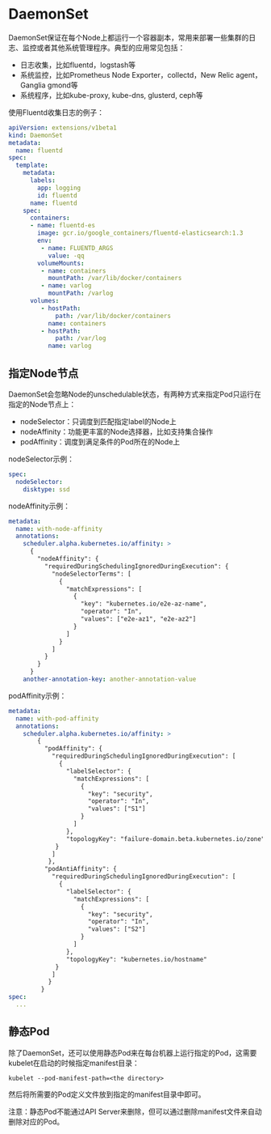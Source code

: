 # DaemonSet

DaemonSet保证在每个Node上都运行一个容器副本，常用来部署一些集群的日志、监控或者其他系统管理程序。典型的应用常见包括：

* 日志收集，比如fluentd，logstash等
* 系统监控，比如Prometheus Node Exporter，collectd，New Relic agent，Ganglia gmond等
* 系统程序，比如kube-proxy, kube-dns, glusterd, ceph等

使用Fluentd收集日志的例子：

```yaml
apiVersion: extensions/v1beta1
kind: DaemonSet
metadata:
  name: fluentd
spec:
  template:
    metadata:
      labels:
        app: logging
        id: fluentd
      name: fluentd
    spec:
      containers:
      - name: fluentd-es
        image: gcr.io/google_containers/fluentd-elasticsearch:1.3
        env:
         - name: FLUENTD_ARGS
           value: -qq
        volumeMounts:
         - name: containers
           mountPath: /var/lib/docker/containers
         - name: varlog
           mountPath: /varlog
      volumes:
         - hostPath:
             path: /var/lib/docker/containers
           name: containers
         - hostPath:
             path: /var/log
           name: varlog
```

## 指定Node节点

DaemonSet会忽略Node的unschedulable状态，有两种方式来指定Pod只运行在指定的Node节点上：

- nodeSelector：只调度到匹配指定label的Node上
- nodeAffinity：功能更丰富的Node选择器，比如支持集合操作
- podAffinity：调度到满足条件的Pod所在的Node上

nodeSelector示例：

```yaml
spec:
  nodeSelector:
    disktype: ssd
```

nodeAffinity示例：

```yaml
metadata:
  name: with-node-affinity
  annotations:
    scheduler.alpha.kubernetes.io/affinity: >
      {
        "nodeAffinity": {
          "requiredDuringSchedulingIgnoredDuringExecution": {
            "nodeSelectorTerms": [
              {
                "matchExpressions": [
                  {
                    "key": "kubernetes.io/e2e-az-name",
                    "operator": "In",
                    "values": ["e2e-az1", "e2e-az2"]
                  }
                ]
              }
            ]
          }
        }
      }
    another-annotation-key: another-annotation-value
```

podAffinity示例：

```yaml
metadata:
  name: with-pod-affinity
  annotations:
    scheduler.alpha.kubernetes.io/affinity: >
        {
          "podAffinity": {
            "requiredDuringSchedulingIgnoredDuringExecution": [
              {
                "labelSelector": {
                  "matchExpressions": [
                    {
                      "key": "security",
                      "operator": "In",
                      "values": ["S1"]
                    }
                  ]
                },
                "topologyKey": "failure-domain.beta.kubernetes.io/zone"
             }
            ]
           },
          "podAntiAffinity": {
            "requiredDuringSchedulingIgnoredDuringExecution": [
              {
                "labelSelector": {
                  "matchExpressions": [
                    {
                      "key": "security",
                      "operator": "In",
                      "values": ["S2"]
                    }
                  ]
                },
                "topologyKey": "kubernetes.io/hostname"
             }
            ]
           }
         }
spec:
  ...
```

## 静态Pod

除了DaemonSet，还可以使用静态Pod来在每台机器上运行指定的Pod，这需要kubelet在启动的时候指定manifest目录：

```
kubelet --pod-manifest-path=<the directory>
```

然后将所需要的Pod定义文件放到指定的manifest目录中即可。

注意：静态Pod不能通过API Server来删除，但可以通过删除manifest文件来自动删除对应的Pod。

